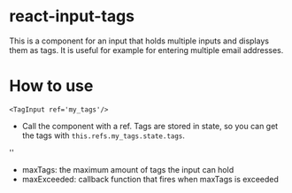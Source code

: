 # react-input-tags

This is a component for an input that holds multiple inputs and displays them as tags. It is useful for
example for entering multiple email addresses. 


# How to use

`<TagInput ref='my_tags'/>`
- Call the component with a ref. Tags are stored in state, so you can get the tags with `this.refs.my_tags.state.tags`. 

'<TagInput ref='my_tags_with_max' maxTags="3" maxExceeded="this.validation" />'
- maxTags: the maximum amount of tags the input can hold
- maxExceeded: callback function that fires when maxTags is exceeded

